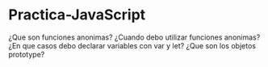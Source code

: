# Practica-JavaScript

¿Que son funciones anonimas?
¿Cuando debo utilizar funciones anonimas?
¿En que casos debo declarar variables con var y let?
¿Que son los objetos prototype?

